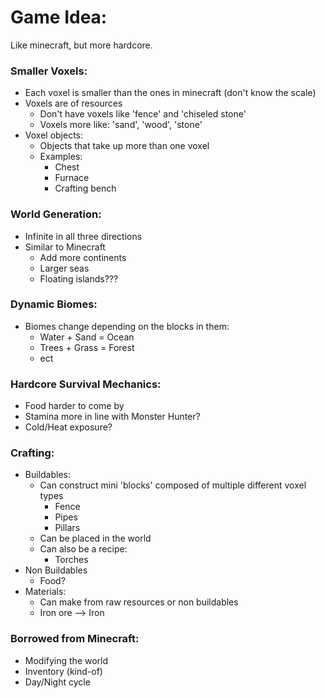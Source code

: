 # **Game Idea**:
Like minecraft, but more hardcore.

### **Smaller Voxels:**
- Each voxel is smaller than the ones in minecraft (don't know the scale)
- Voxels are of resources
  - Don't have voxels like 'fence' and 'chiseled stone'
  - Voxels more like: 'sand', 'wood', 'stone'
- Voxel objects:
  - Objects that take up more than one voxel
  - Examples:
    - Chest
    - Furnace
    - Crafting bench
### **World Generation:**
- Infinite in all three directions
- Similar to Minecraft
  - Add more continents
  - Larger seas
  - Floating islands???
### **Dynamic Biomes:**
- Biomes change depending on the blocks in them:
  - Water + Sand = Ocean 
  - Trees + Grass = Forest
  - ect
### **Hardcore Survival Mechanics:**
- Food harder to come by
- Stamina more in line with Monster Hunter?
- Cold/Heat exposure?
### **Crafting:**
- Buildables:
  - Can construct mini 'blocks' composed of multiple different voxel types
    - Fence
    - Pipes
    - Pillars
  - Can be placed in the world
  - Can also be a recipe:
    - Torches
- Non Buildables
  - Food?
- Materials:
  - Can make from raw resources or non buildables
  - Iron ore --> Iron
### **Borrowed from Minecraft:**
- Modifying the world
- Inventory (kind-of)
- Day/Night cycle


